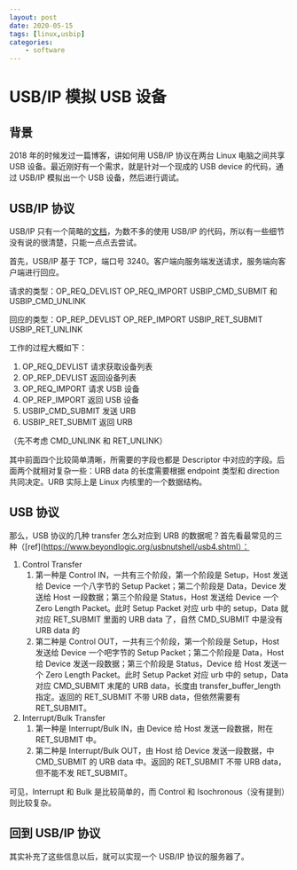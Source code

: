 ```yaml
---
layout: post
date: 2020-05-15
tags: [linux,usbip]
categories:
    - software
---
```


# USB/IP 模拟 USB 设备

## 背景

2018 年的时候发过一篇博客，讲如何用 USB/IP 协议在两台 Linux 电脑之间共享 USB 设备。最近刚好有一个需求，就是针对一个现成的 USB device 的代码，通过 USB/IP 模拟出一个 USB 设备，然后进行调试。

## USB/IP 协议

USB/IP 只有一个简略的[文档](https://github.com/realthunder/usbip/blob/master/usbip_protocol.txt)，为数不多的使用 USB/IP 的代码，所以有一些细节没有说的很清楚，只能一点点去尝试。

首先，USB/IP 基于 TCP，端口号 3240。客户端向服务端发送请求，服务端向客户端进行回应。

请求的类型：OP_REQ_DEVLIST OP_REQ_IMPORT USBIP_CMD_SUBMIT 和 USBIP_CMD_UNLINK

回应的类型：OP_REP_DEVLIST OP_REP_IMPORT USBIP_RET_SUBMIT USBIP_RET_UNLINK

工作的过程大概如下：

1. OP_REQ_DEVLIST 请求获取设备列表
2. OP_REP_DEVLIST 返回设备列表
3. OP_REQ_IMPORT 请求 USB 设备
4. OP_REP_IMPORT 返回 USB 设备
5. USBIP_CMD_SUBMIT 发送 URB
6. USBIP_RET_SUBMIT 返回 URB

（先不考虑 CMD_UNLINK 和 RET_UNLINK）

其中前面四个比较简单清晰，所需要的字段也都是 Descriptor 中对应的字段。后面两个就相对复杂一些：URB data 的长度需要根据 endpoint 类型和 direction 共同决定。URB 实际上是 Linux 内核里的一个数据结构。

## USB 协议

那么，USB 协议的几种 transfer 怎么对应到 URB 的数据呢？首先看最常见的三种（[ref](https://www.beyondlogic.org/usbnutshell/usb4.shtml）：

1. Control Transfer
   1. 第一种是 Control IN，一共有三个阶段，第一个阶段是 Setup，Host 发送给 Device 一个八字节的 Setup Packet；第二个阶段是 Data，Device 发送给 Host 一段数据；第三个阶段是 Status，Host 发送给 Device 一个 Zero Length Packet。此时 Setup Packet 对应 urb 中的 setup，Data 就对应 RET_SUBMIT 里面的 URB data 了，自然 CMD_SUBMIT 中是没有 URB data 的
   2. 第二种是 Control OUT，一共有三个阶段，第一个阶段是 Setup，Host 发送给 Device 一个吧字节的 Setup Packet；第二个阶段是 Data，Host 给 Device 发送一段数据；第三个阶段是 Status，Device 给 Host 发送一个 Zero Length Packet。此时 Setup Packet 对应 urb 中的 setup，Data 对应 CMD_SUBMIT 末尾的 URB data，长度由 transfer_buffer_length 指定。返回的 RET_SUBMIT 不带 URB data，但依然需要有 RET_SUBMIT。
2. Interrupt/Bulk Transfer
   1. 第一种是 Interrupt/Bulk IN，由 Device 给 Host 发送一段数据，附在 RET_SUBMIT 中。
   2. 第二种是 Interrupt/Bulk OUT，由 Host 给 Device 发送一段数据，中 CMD_SUBMIT 的 URB data 中。返回的 RET_SUBMIT 不带 URB data，但不能不发 RET_SUBMIT。



可见，Interrupt 和 Bulk 是比较简单的，而 Control 和 Isochronous（没有提到）则比较复杂。

## 回到 USB/IP 协议

其实补充了这些信息以后，就可以实现一个 USB/IP 协议的服务器了。